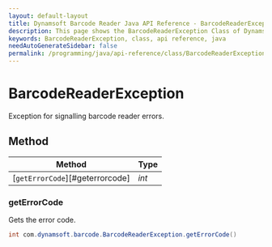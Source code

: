 ```yaml
---
layout: default-layout
title: Dynamsoft Barcode Reader Java API Reference - BarcodeReaderException Class
description: This page shows the BarcodeReaderException Class of Dynamsoft Barcode Reader for Java SDK API Reference.
keywords: BarcodeReaderException, class, api reference, java
needAutoGenerateSidebar: false
permalink: /programming/java/api-reference/class/BarcodeReaderException-v7.6.0.html
---
```



# BarcodeReaderException 
Exception for signalling barcode reader errors.
  

## Method
  
| Method | Type |
|---------- | ----------- | 
| [`getErrorCode`][#geterrorcode]| *int* |
  
  
### getErrorCode
Gets the error code.
```java
int com.dynamsoft.barcode.BarcodeReaderException.getErrorCode()	
```  
   
